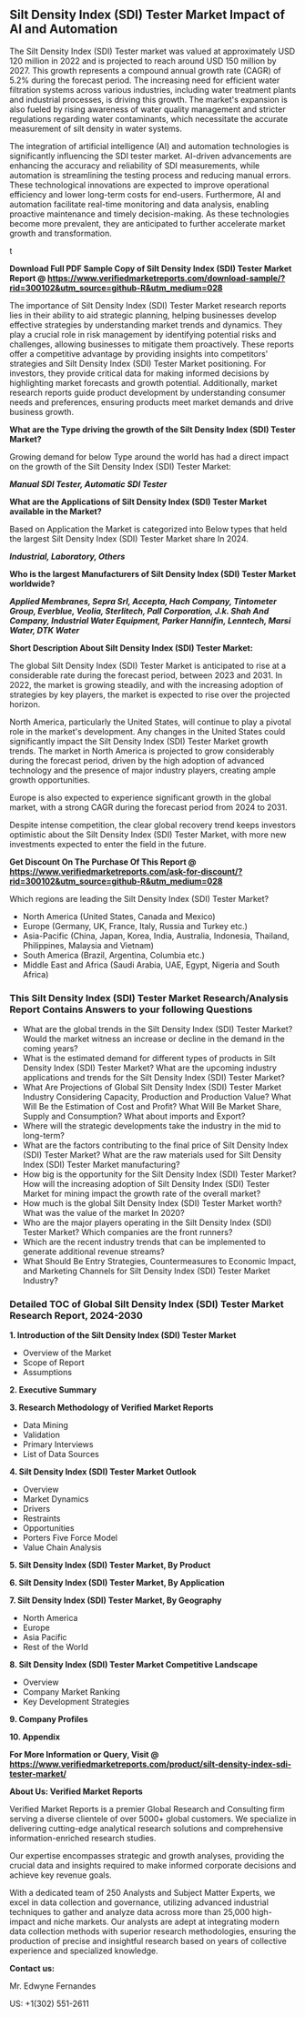 <h2>Silt Density Index (SDI) Tester Market Impact of AI and Automation</h2><p>The Silt Density Index (SDI) Tester market was valued at approximately USD 120 million in 2022 and is projected to reach around USD 150 million by 2027. This growth represents a compound annual growth rate (CAGR) of 5.2% during the forecast period. The increasing need for efficient water filtration systems across various industries, including water treatment plants and industrial processes, is driving this growth. The market's expansion is also fueled by rising awareness of water quality management and stricter regulations regarding water contaminants, which necessitate the accurate measurement of silt density in water systems.</p><p>The integration of artificial intelligence (AI) and automation technologies is significantly influencing the SDI tester market. AI-driven advancements are enhancing the accuracy and reliability of SDI measurements, while automation is streamlining the testing process and reducing manual errors. These technological innovations are expected to improve operational efficiency and lower long-term costs for end-users. Furthermore, AI and automation facilitate real-time monitoring and data analysis, enabling proactive maintenance and timely decision-making. As these technologies become more prevalent, they are anticipated to further accelerate market growth and transformation.</p>t</p><p id="" class=""><strong>Download Full PDF Sample Copy of Silt Density Index (SDI) Tester Market Report @ <a href="https://www.verifiedmarketreports.com/download-sample/?rid=300102&utm_source=github-R&utm_medium=028" target="_blank">https://www.verifiedmarketreports.com/download-sample/?rid=300102&utm_source=github-R&utm_medium=028</a></strong></p><p>The importance of&nbsp;Silt Density Index (SDI) Tester Market research reports lies in their ability to aid strategic planning, helping businesses develop effective strategies by understanding market trends and dynamics. They play a crucial role in risk management by identifying potential risks and challenges, allowing businesses to mitigate them proactively. These reports offer a competitive advantage by providing insights into competitors' strategies and Silt Density Index (SDI) Tester Market positioning. For investors, they provide critical data for making informed decisions by highlighting market forecasts and growth potential. Additionally, market research reports guide product development by understanding consumer needs and preferences, ensuring products meet market demands and drive business growth.</p><p><strong>What are the&nbsp;Type driving the growth of the Silt Density Index (SDI) Tester Market?</strong></p><p id="" class="">Growing demand for below Type around the world has had a direct impact on the growth of the Silt Density Index (SDI) Tester Market:</p><em><strong>Manual SDI Tester, Automatic SDI Tester</strong></em></p><strong>What are the&nbsp;Applications&nbsp;of Silt Density Index (SDI) Tester Market available in the Market?</strong></p><p id="" class="">Based on Application the Market is categorized into Below types that held the largest Silt Density Index (SDI) Tester Market share In 2024.</p><em><strong>Industrial, Laboratory, Others</strong></em></p><strong>Who is the largest Manufacturers of Silt Density Index (SDI) Tester Market worldwide?</strong></p><p><em><strong>Applied Membranes, Sepra Srl, Accepta, Hach Company, Tintometer Group, Everblue, Veolia, Sterlitech, Pall Corporation, J.k. Shah And Company, Industrial Water Equipment, Parker Hannifin, Lenntech, Marsi Water, DTK Water</strong></em></p><p id="" class=""><strong>Short Description About Silt Density Index (SDI) Tester Market:</strong></p><p>The global Silt Density Index (SDI) Tester Market is anticipated to rise at a considerable rate during the forecast period, between 2023 and 2031. In 2022, the market is growing steadily, and with the increasing adoption of strategies by key players, the market is expected to rise over the projected horizon.</p><p>North America, particularly the United States, will continue to play a pivotal role in the market's development. Any changes in the United States could significantly impact the Silt Density Index (SDI) Tester Market growth trends. The market in North America is projected to grow considerably during the forecast period, driven by the high adoption of advanced technology and the presence of major industry players, creating ample growth opportunities.</p><p>Europe is also expected to experience significant growth in the global market, with a strong CAGR during the forecast period from 2024 to 2031.</p><p>Despite intense competition, the clear global recovery trend keeps investors optimistic about the Silt Density Index (SDI) Tester Market, with more new investments expected to enter the field in the future.</p><p id="" class=""><strong>Get Discount On The Purchase Of This Report @ <a href="https://www.verifiedmarketreports.com/ask-for-discount/?rid=300102&utm_source=github-R&utm_medium=028" target="_blank">https://www.verifiedmarketreports.com/ask-for-discount/?rid=300102&utm_source=github-R&utm_medium=028</a></strong></p>Which regions are leading the Silt Density Index (SDI) Tester Market?</p><ul><li>North America (United States, Canada and Mexico)</li><li>Europe (Germany, UK, France, Italy, Russia and Turkey etc.)</li><li>Asia-Pacific (China, Japan, Korea, India, Australia, Indonesia, Thailand, Philippines, Malaysia and Vietnam)</li><li>South America (Brazil, Argentina, Columbia etc.)</li><li>Middle East and Africa (Saudi Arabia, UAE, Egypt, Nigeria and South Africa)</li></ul><h3 id="" class="">This Silt Density Index (SDI) Tester Market Research/Analysis Report Contains Answers to your following Questions</h3><ul><li>What are the global trends in the Silt Density Index (SDI) Tester Market? Would the market witness an increase or decline in the demand in the coming years?</li><li>What is the estimated demand for different types of products in Silt Density Index (SDI) Tester Market? What are the upcoming industry applications and trends for the Silt Density Index (SDI) Tester Market?</li><li>What Are Projections of Global Silt Density Index (SDI) Tester Market Industry Considering Capacity, Production and Production Value? What Will Be the Estimation of Cost and Profit? What Will Be Market Share, Supply and Consumption? What about imports and Export?</li><li>Where will the strategic developments take the industry in the mid to long-term?</li><li>What are the factors contributing to the final price of Silt Density Index (SDI) Tester Market? What are the raw materials used for Silt Density Index (SDI) Tester Market manufacturing?</li><li>How big is the opportunity for the Silt Density Index (SDI) Tester Market? How will the increasing adoption of Silt Density Index (SDI) Tester Market for mining impact the growth rate of the overall market?</li><li>How much is the global Silt Density Index (SDI) Tester Market worth? What was the value of the market In 2020?</li><li>Who are the major players operating in the Silt Density Index (SDI) Tester Market? Which companies are the front runners?</li><li>Which are the recent industry trends that can be implemented to generate additional revenue streams?</li><li>What Should Be Entry Strategies, Countermeasures to Economic Impact, and Marketing Channels for Silt Density Index (SDI) Tester Market Industry?</li></ul><h3 id="" class="">Detailed TOC of Global Silt Density Index (SDI) Tester Market Research Report, 2024-2030</h3><p id="" class=""><strong>1. Introduction of the Silt Density Index (SDI) Tester Market</strong></p><ul><li>Overview of the Market</li><li>Scope of Report</li><li>Assumptions</li></ul><p id="" class=""><strong>2. Executive Summary</strong></p><p id="" class=""><strong>3. Research Methodology of Verified Market Reports</strong></p><ul><li>Data Mining</li><li>Validation</li><li>Primary Interviews</li><li>List of Data Sources</li></ul><p id="" class=""><strong>4. Silt Density Index (SDI) Tester Market Outlook</strong></p><ul><li>Overview</li><li>Market Dynamics</li><li>Drivers</li><li>Restraints</li><li>Opportunities</li><li>Porters Five Force Model</li><li>Value Chain Analysis</li></ul><p id="" class=""><strong>5. Silt Density Index (SDI) Tester Market, By Product</strong></p><p id="" class=""><strong>6. Silt Density Index (SDI) Tester Market, By Application</strong></p><p id="" class=""><strong>7. Silt Density Index (SDI) Tester Market, By Geography</strong></p><ul><li>North America</li><li>Europe</li><li>Asia Pacific</li><li>Rest of the World</li></ul><p id="" class=""><strong>8. Silt Density Index (SDI) Tester Market Competitive Landscape</strong></p><ul><li>Overview</li><li>Company Market Ranking</li><li>Key Development Strategies</li></ul><p id="" class=""><strong>9. Company Profiles</strong></p><p id="" class=""><strong>10. Appendix</strong></p><p id="" class=""><strong>For More Information or Query, Visit @ <a href="https://www.verifiedmarketreports.com/product/silt-density-index-sdi-tester-market/" target="_blank">https://www.verifiedmarketreports.com/product/silt-density-index-sdi-tester-market/</a></strong></p><p id="" class=""><strong>About Us: Verified Market Reports</strong></p><p id="" class="">Verified Market Reports is a premier Global Research and Consulting firm serving a diverse clientele of over 5000+ global customers. We specialize in delivering cutting-edge analytical research solutions and comprehensive information-enriched research studies.</p><p id="" class="">Our expertise encompasses strategic and growth analyses, providing the crucial data and insights required to make informed corporate decisions and achieve key revenue goals.</p><p id="" class="">With a dedicated team of 250 Analysts and Subject Matter Experts, we excel in data collection and governance, utilizing advanced industrial techniques to gather and analyze data across more than 25,000 high-impact and niche markets. Our analysts are adept at integrating modern data collection methods with superior research methodologies, ensuring the production of precise and insightful research based on years of collective experience and specialized knowledge.</p><p id="" class=""><strong>Contact us:</strong></p><p id="" class="">Mr. Edwyne Fernandes</p><p id="" class="">US: +1(302) 551-2611</p>